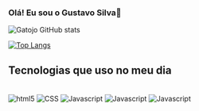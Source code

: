 
### Olá! Eu sou o Gustavo Silva🙂

 ![Gatojo GitHub stats](https://github-readme-stats.vercel.app/api?username=Gatojo&show_icons=true&theme=tokyonight)
  
 [![Top Langs](https://github-readme-stats.vercel.app/api/top-langs/?username=Gatojo&langs_count=8)](https://github.com/Gatojo/github-readme-stats)
 
 ## Tecnologias que uso no meu dia

 <div style = "display": "inline_block"><br/>
 <img align="center" alt="html5" src="https://img.shields.io/badge/HTML5-E34F26?style=for-the-badge&logo=html5&logoColor=white"/>
 <img align="center" alt="CSS" src="https://img.shields.io/badge/CSS3-1572B6?style=for-the-badge&logo=css3&logoColor=white"/>
 <img align="center" alt="Javascript" src="https://img.shields.io/badge/JavaScript-F7DF1E?style=for-the-badge&logo=javascript&logoColor=black"/>
 <img align="center" alt="Javascript" src="https://img.shields.io/badge/PHP-777BB4?style=for-the-badge&logo=php&logoColor=white"/>
 <img align="center" alt="Javascript" src="https://img.shields.io/badge/Bootstrap-563D7C?style=for-the-badge&logo=bootstrap&logoColor=white"/>
 
 </div><br/>
